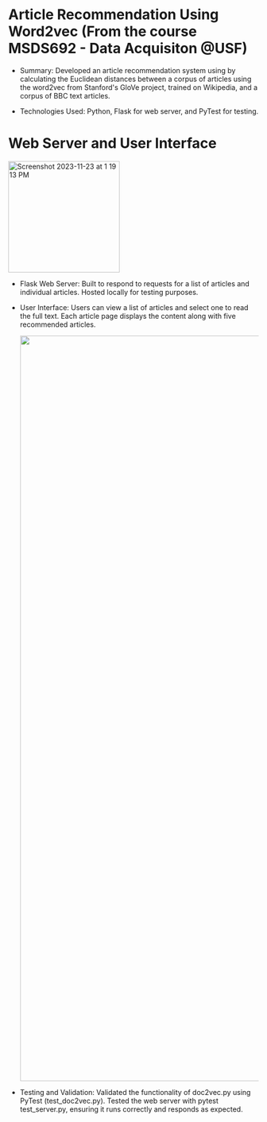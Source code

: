 # Article Recommendation Using Word2vec (From the course MSDS692 - Data Acquisiton @USF)

- Summary: Developed an article recommendation system using by calculating the Euclidean distances between a corpus of articles using the word2vec from Stanford's GloVe project, trained on Wikipedia, and a corpus of BBC text articles.
  
- Technologies Used: Python, Flask for web server, and PyTest for testing.

# Web Server and User Interface

<img width="224" alt="Screenshot 2023-11-23 at 1 19 13 PM" src="https://github.com/eren-bardak/Word2vec-BBCArticleRecommendation/assets/138029233/e6dd2b2e-e0fe-4ede-ada0-095d8118434c">

- Flask Web Server:
    Built to respond to requests for a list of articles and individual articles.
    Hosted locally for testing purposes.

- User Interface:
    Users can view a list of articles and select one to read the full text.
    Each article page displays the content along with five recommended articles.
  
  <p align="center"><img width="1500" alt="Screenshot 2023-11-23 at 1 18 12 PM" src="https://github.com/eren-bardak/Word2vec-BBCArticleRecommendation/assets/138029233/4c649cab-20ba-4812-8530-e3eae7d88f5f"></img> </p>

- Testing and Validation:
    Validated the functionality of doc2vec.py using PyTest (test_doc2vec.py).
    Tested the web server with pytest test_server.py, ensuring it runs correctly and responds as expected.
